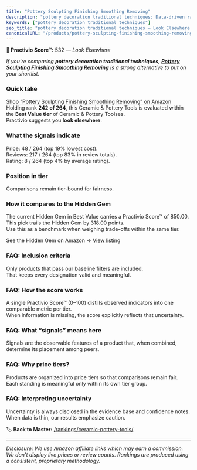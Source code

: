```yaml
---
title: "Pottery Sculpting Finishing Smoothing Removing"
description: "pottery decoration traditional techniques: Data-driven ranking using the Practivio Score™. Positioned by quality, value, demand, findability, momentum."
keywords: ["pottery decoration traditional techniques"]
seo_title: "pottery decoration traditional techniques — Look Elsewhere (2025)"
canonicalURL: "/products/pottery-sculpting-finishing-smoothing-removing-B0DHYVLVNB/"
---
```


**🚫 Practivio Score™:** 532 — _Look Elsewhere_


*If you're comparing **pottery decoration traditional techniques**, **[Pottery Sculpting Finishing Smoothing Removing](https://www.amazon.com/dp/B0DHYVLVNB?tag=practivio-20)** is a strong alternative to put on your shortlist.*
### Quick take
[Shop “Pottery Sculpting Finishing Smoothing Removing” on Amazon](https://www.amazon.com/dp/B0DHYVLVNB?tag=practivio-20)
Holding rank **242 of 264**, this Ceramic & Pottery Tools is evaluated within the **Best Value tier** of Ceramic & Pottery Toolses.  
Practivio suggests you **look elsewhere**.

### What the signals indicate
Price: 48 / 264 (top 19% lowest cost).  
Reviews: 217 / 264 (top 83% in review totals).  
Rating: 8 / 264 (top 4% by average rating).  

### Position in tier
Comparisons remain tier-bound for fairness.

### How it compares to the Hidden Gem
The current Hidden Gem in Best Value carries a Practivio Score™ of 850.00.  
This pick trails the Hidden Gem by 318.00 points.  
Use this as a benchmark when weighing trade-offs within the same tier.  

See the Hidden Gem on Amazon → [View listing](https://www.amazon.com/dp/B0919J4G86?tag=practivio-20)

### FAQ: Inclusion criteria
Only products that pass our baseline filters are included.  
That keeps every designation valid and meaningful.

### FAQ: How the score works
A single Practivio Score™ (0–100) distills observed indicators into one comparable metric per tier.  
When information is missing, the score explicitly reflects that uncertainty.

### FAQ: What “signals” means here
Signals are the observable features of a product that, when combined, determine its placement among peers.

### FAQ: Why price tiers?
Products are organized into price tiers so that comparisons remain fair.  
Each standing is meaningful only within its own tier group.

### FAQ: Interpreting uncertainty
Uncertainty is always disclosed in the evidence base and confidence notes.  
When data is thin, our results emphasize caution.


🏷️ **Back to Master:** [/rankings/ceramic-pottery-tools/](/rankings/ceramic-pottery-tools/)

---
_Disclosure: We use Amazon affiliate links which may earn a commission. We don’t display live prices or review counts. Rankings are produced using a consistent, proprietary methodology._
